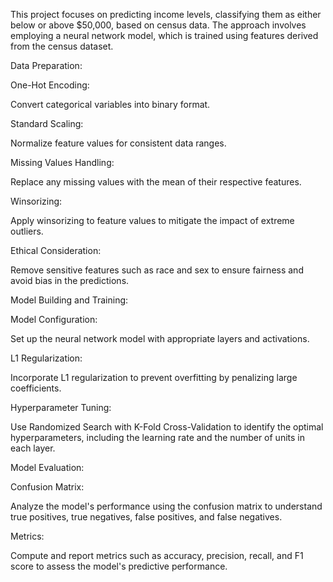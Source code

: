 This project focuses on predicting income levels, classifying them as either below or above $50,000, based on census data. The approach involves employing a neural network model, which is trained using features derived from the census dataset. 

Data Preparation:


One-Hot Encoding: 

Convert categorical variables into binary format.

Standard Scaling: 

Normalize feature values for consistent data ranges.

Missing Values Handling: 

Replace any missing values with the mean of their respective features.

Winsorizing: 

Apply winsorizing to feature values to mitigate the impact of extreme outliers.

Ethical Consideration: 

Remove sensitive features such as race and sex to ensure fairness and avoid bias in the predictions.

Model Building and Training:


Model Configuration: 

Set up the neural network model with appropriate layers and activations.

L1 Regularization: 

Incorporate L1 regularization to prevent overfitting by penalizing large coefficients.

Hyperparameter Tuning: 

Use Randomized Search with K-Fold Cross-Validation to identify the optimal hyperparameters, including the learning rate and the number of units in each layer.


Model Evaluation:


Confusion Matrix: 

Analyze the model's performance using the confusion matrix to understand true positives, true negatives, false positives, and false negatives.

Metrics: 

Compute and report metrics such as accuracy, precision, recall, and F1 score to assess the model's predictive performance.
